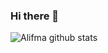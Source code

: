 ### Hi there 👋
![Alifma github stats](https://github-readme-stats.alifma.vercel.app/api?username=alifma&show_icons=true&theme=vue-dark&count_private=true)
